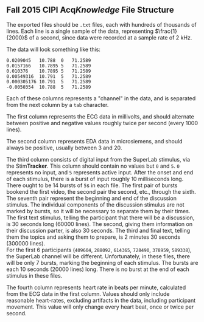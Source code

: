 ## Fall 2015 CIPI Acq*Knowledge* File Structure

The exported files should be `.txt` files, each with hundreds of thousands of lines. Each line is a single sample of the data, representing $\frac{1}{2000}$ of a second, since data were recorded at a sample rate of 2 kHz.  

The data will look something like this:  
```
0.0209045	10.788	0	71.2589  
0.0157166	10.7895	5	71.2589  
0.010376	10.7895	5	71.2589  
0.00549316	10.791	5	71.2589  
0.000305176	10.791	5	71.2589  
-0.0050354	10.788	5	71.2589  
```

Each of these columns represents a "channel" in the data, and is separated from the next column by a `tab` character.

The first column represents the ECG data in millivolts, and should alternate between positive and negative values roughly twice per second (every 1000 lines).

The second column represents EDA data in microsiemens, and should always be positive, usually between 3 and 20.

The third column consists of digital input from the SuperLab stimulus, via the Stim**Tracker**. This column should contain no values but `0` and `5`. `0` represents no input, and `5` represents active input. After the onset and end of each stimulus, there is a burst of input roughly 10 milliseconds long.  
There ought to be 14 bursts of `5`s in each file. The first pair of bursts bookend the first video, the second pair the second, etc., through the sixth. The seventh pair represent the beginning and end of the discussion stimulus. The individual components of the discussion stimulus are not marked by bursts, so it will be necessary to separate them by their times. The first text stimulus, telling the participant that there will be a discussion, is 30 seconds long (60000 lines). The second, giving them information on their discussion parter, is also 30 seconds. The third and final text, telling them the topics and asking them to prepare, is 2 minutes 30 seconds (300000 lines).  
For the first 6 participants (`409604`, `288092`, `614365`, `728490`, `378959`, `589338`), the SuperLab channel will be different. Unfortunately, in these files, there will be only 7 bursts, marking the beginning of each stimulus. The bursts are each 10 seconds (20000 lines) long. There is no burst at the end of each stimulus in these files.

The fourth column represents heart rate in beats per minute, calculated from the ECG data in the first column. Values should only include reasonable heart-rates, excluding artifacts in the data, including participant movement. This value will only change every heart beat, once or twice per second.
